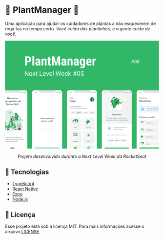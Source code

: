 # 🌾 PlantManager 🌾

Uma aplicação para ajudar os cuidadores de plantas a não esquecerem de regá-las no tempo certo.
*Você cuida das plantinhas, e a gente cuida de você.*
<div style="text-align:center">
    <img src='./src/assets/Capa.png' />
    <p><i>Projeto desenvolvido durante a Next Level Week da RocketSeat</i></p>
</div>

## 📱 Tecnologias
- [TypeScript](https://www.typescriptlang.org/)
- [React Native](https://reactnative.dev/)
- [Expo](https://expo.io/)
- [Node.js](https://nodejs.org/pt-br/)

## 📰 Licença
Esse projeto está sob a licença MIT. Para mais informações acesse o arquivo [LICENSE]('./LICENSE').